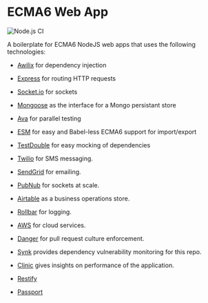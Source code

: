 # ECMA6 Web App

![Node.js CI](https://github.com/CodeOtter/ecma6-web-app/workflows/Node.js%20CI/badge.svg)

A boilerplate for ECMA6 NodeJS web apps that uses the following technologies:

* [Awilix](https://github.com/jeffijoe/awilix) for dependency injection
* [Express](https://github.com/expressjs/express) for routing HTTP requests
* [Socket.io](https://github.com/socketio/socket.io) for sockets
* [Mongoose](https://github.com/Automattic/mongoose) as the interface for a Mongo persistant store
* [Ava](https://github.com/avajs/ava) for parallel testing
* [ESM](https://github.com/standard-things/esm) for easy and Babel-less ECMA6 support for import/export
* [TestDouble](https://github.com/testdouble/testdouble.js) for easy mocking of dependencies
* [Twilio](https://github.com/twilio/twilio-node) for SMS messaging.
* [SendGrid](https://github.com/sendgrid/sendgrid-nodejs) for emailing.
* [PubNub](https://github.com/pubnub/javascript) for sockets at scale.
* [Airtable](https://github.com/airtable/airtable.js) as a business operations store.
* [Rollbar](https://github.com/rollbar/rollbar.js) for logging.
* [AWS](https://github.com/aws/aws-sdk-js) for cloud services.
* [Danger](https://danger.systems/js/) for pull request culture enforcement.
* [Synk](https://snyk.io/) provides dependency vulnerability monitoring for this repo.
* [Clinic](https://clinicjs.org/) gives insights on performance of the application.

* [Restify](http://restify.com/)
* [Passport](http://www.passportjs.org/)
